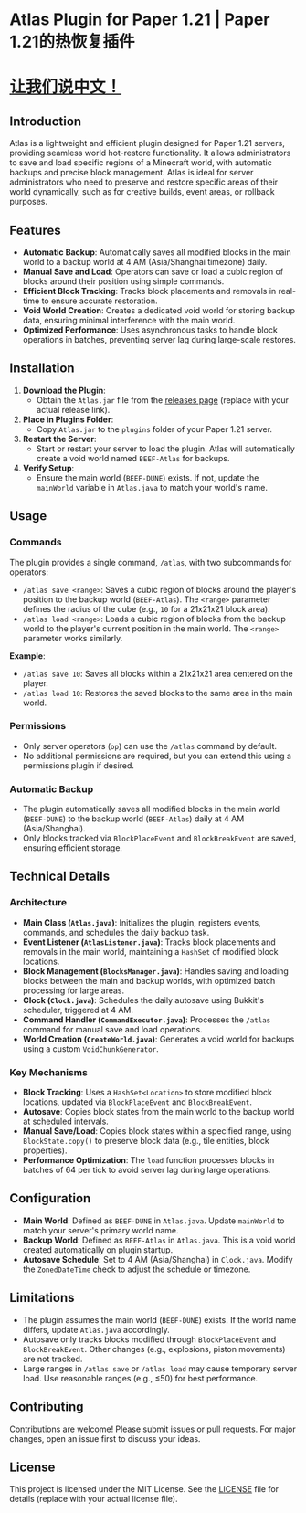# Atlas Plugin for Paper 1.21 | Paper 1.21的热恢复插件

# [让我们说中文！](https://github.com/superwfox/Atlas/blob/master/README_zh.markdown)

## Introduction
Atlas is a lightweight and efficient plugin designed for Paper 1.21 servers, providing seamless world hot-restore functionality. It allows administrators to save and load specific regions of a Minecraft world, with automatic backups and precise block management. Atlas is ideal for server administrators who need to preserve and restore specific areas of their world dynamically, such as for creative builds, event areas, or rollback purposes.

## Features
- **Automatic Backup**: Automatically saves all modified blocks in the main world to a backup world at 4 AM (Asia/Shanghai timezone) daily.
- **Manual Save and Load**: Operators can save or load a cubic region of blocks around their position using simple commands.
- **Efficient Block Tracking**: Tracks block placements and removals in real-time to ensure accurate restoration.
- **Void World Creation**: Creates a dedicated void world for storing backup data, ensuring minimal interference with the main world.
- **Optimized Performance**: Uses asynchronous tasks to handle block operations in batches, preventing server lag during large-scale restores.

## Installation
1. **Download the Plugin**:
   - Obtain the `Atlas.jar` file from the [releases page](#) (replace with your actual release link).
2. **Place in Plugins Folder**:
   - Copy `Atlas.jar` to the `plugins` folder of your Paper 1.21 server.
3. **Restart the Server**:
   - Start or restart your server to load the plugin. Atlas will automatically create a void world named `BEEF-Atlas` for backups.
4. **Verify Setup**:
   - Ensure the main world (`BEEF-DUNE`) exists. If not, update the `mainWorld` variable in `Atlas.java` to match your world's name.

## Usage
### Commands
The plugin provides a single command, `/atlas`, with two subcommands for operators:
- `/atlas save <range>`: Saves a cubic region of blocks around the player's position to the backup world (`BEEF-Atlas`). The `<range>` parameter defines the radius of the cube (e.g., `10` for a 21x21x21 block area).
- `/atlas load <range>`: Loads a cubic region of blocks from the backup world to the player's current position in the main world. The `<range>` parameter works similarly.

**Example**:
- `/atlas save 10`: Saves all blocks within a 21x21x21 area centered on the player.
- `/atlas load 10`: Restores the saved blocks to the same area in the main world.

### Permissions
- Only server operators (`op`) can use the `/atlas` command by default.
- No additional permissions are required, but you can extend this using a permissions plugin if desired.

### Automatic Backup
- The plugin automatically saves all modified blocks in the main world (`BEEF-DUNE`) to the backup world (`BEEF-Atlas`) daily at 4 AM (Asia/Shanghai).
- Only blocks tracked via `BlockPlaceEvent` and `BlockBreakEvent` are saved, ensuring efficient storage.

## Technical Details
### Architecture
- **Main Class (`Atlas.java`)**: Initializes the plugin, registers events, commands, and schedules the daily backup task.
- **Event Listener (`AtlasListener.java`)**: Tracks block placements and removals in the main world, maintaining a `HashSet` of modified block locations.
- **Block Management (`BlocksManager.java`)**: Handles saving and loading blocks between the main and backup worlds, with optimized batch processing for large areas.
- **Clock (`Clock.java`)**: Schedules the daily autosave using Bukkit's scheduler, triggered at 4 AM.
- **Command Handler (`CommandExecutor.java`)**: Processes the `/atlas` command for manual save and load operations.
- **World Creation (`CreateWorld.java`)**: Generates a void world for backups using a custom `VoidChunkGenerator`.

### Key Mechanisms
- **Block Tracking**: Uses a `HashSet<Location>` to store modified block locations, updated via `BlockPlaceEvent` and `BlockBreakEvent`.
- **Autosave**: Copies block states from the main world to the backup world at scheduled intervals.
- **Manual Save/Load**: Copies block states within a specified range, using `BlockState.copy()` to preserve block data (e.g., tile entities, block properties).
- **Performance Optimization**: The `load` function processes blocks in batches of 64 per tick to avoid server lag during large operations.

## Configuration
- **Main World**: Defined as `BEEF-DUNE` in `Atlas.java`. Update `mainWorld` to match your server's primary world name.
- **Backup World**: Defined as `BEEF-Atlas` in `Atlas.java`. This is a void world created automatically on plugin startup.
- **Autosave Schedule**: Set to 4 AM (Asia/Shanghai) in `Clock.java`. Modify the `ZonedDateTime` check to adjust the schedule or timezone.

## Limitations
- The plugin assumes the main world (`BEEF-DUNE`) exists. If the world name differs, update `Atlas.java` accordingly.
- Autosave only tracks blocks modified through `BlockPlaceEvent` and `BlockBreakEvent`. Other changes (e.g., explosions, piston movements) are not tracked.
- Large ranges in `/atlas save` or `/atlas load` may cause temporary server load. Use reasonable ranges (e.g., ≤50) for best performance.

## Contributing
Contributions are welcome! Please submit issues or pull requests. For major changes, open an issue first to discuss your ideas.

## License
This project is licensed under the MIT License. See the [LICENSE](https://github.com/superwfox/Atlas/blob/master/license.txt) file for details (replace with your actual license file).
